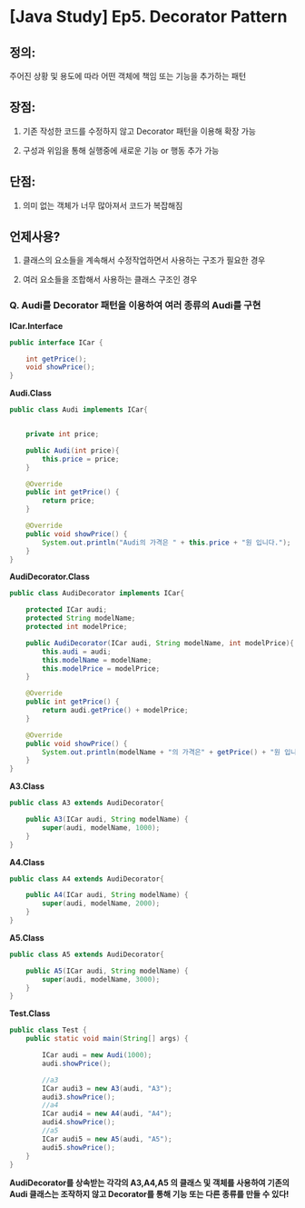 # [Java Study] Ep5. Decorator Pattern

## 정의:

주어진 상황 및 용도에 따라 어떤 객체에 책임 또는 기능을 추가하는 패턴

## 장점:

1) 기존 작성한 코드를 수정하지 않고 Decorator 패턴을 이용해 확장 가능

2) 구성과 위임을 통해 실행중에 새로운 기능 or 행동 추가 가능

## 단점:

1) 의미 없는 객체가 너무 많아져서 코드가 복잡해짐

## 언제사용?

1) 클래스의 요소들을 계속해서 수정작업하면서 사용하는 구조가 필요한 경우

2) 여러 요소들을 조합해서 사용하는 클래스 구조인 경우

### Q. Audi를 Decorator 패턴을 이용하여 여러 종류의 Audi를 구현

**ICar.Interface**

```java
public interface ICar {

    int getPrice();
    void showPrice();
}
```

**Audi.Class**

```java
public class Audi implements ICar{


    private int price;

    public Audi(int price){
        this.price = price;
    }

    @Override
    public int getPrice() {
        return price;
    }

    @Override
    public void showPrice() {
        System.out.println("Audi의 가격은 " + this.price + "원 입니다.");
    }
}
```

**AudiDecorator.Class**

```java
public class AudiDecorator implements ICar{

    protected ICar audi;
    protected String modelName;
    protected int modelPrice;

    public AudiDecorator(ICar audi, String modelName, int modelPrice){
        this.audi = audi;
        this.modelName = modelName;
        this.modelPrice = modelPrice;
    }

    @Override
    public int getPrice() {
        return audi.getPrice() + modelPrice;
    }

    @Override
    public void showPrice() {
        System.out.println(modelName + "의 가격은" + getPrice() + "원 입니다.");
    }
}
```

**A3.Class**

```java
public class A3 extends AudiDecorator{

    public A3(ICar audi, String modelName) {
        super(audi, modelName, 1000);
    }
}
```

**A4.Class**

```java
public class A4 extends AudiDecorator{

    public A4(ICar audi, String modelName) {
        super(audi, modelName, 2000);
    }
}
```

**A5.Class**

```java
public class A5 extends AudiDecorator{

    public A5(ICar audi, String modelName) {
        super(audi, modelName, 3000);
    }
}
```

**Test.Class**

```java
public class Test {
    public static void main(String[] args) {

        ICar audi = new Audi(1000);
        audi.showPrice();

        //a3
        ICar audi3 = new A3(audi, "A3");
        audi3.showPrice();
        //a4
        ICar audi4 = new A4(audi, "A4");
        audi4.showPrice();
        //a5
        ICar audi5 = new A5(audi, "A5");
        audi5.showPrice();
    }
}
```

**AudiDecorator를 상속받는 각각의 A3,A4,A5 의 클래스 및 객체를 사용하여 기존의 Audi 클래스는 조작하지 않고 Decorator를 통해 기능 또는 다른 종류를 만들 수 있다!**